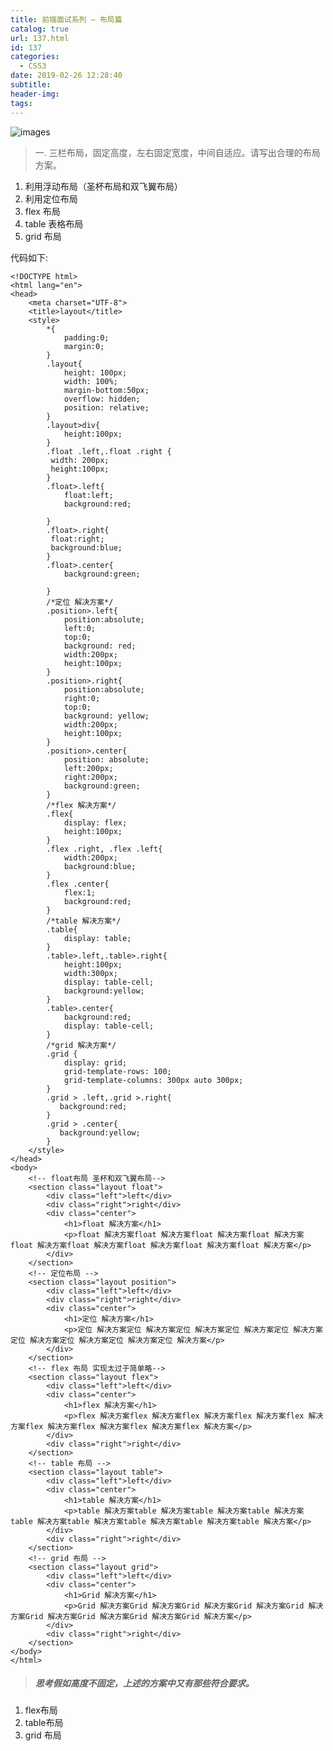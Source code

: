 ```yaml
---
title: 前端面试系列 — 布局篇
catalog: true
url: 137.html
id: 137
categories:
  - CSS3
date: 2019-02-26 12:28:40
subtitle:
header-img:
tags:
---
```


![images](http://pic.90sjimg.com/back_pic/00/04/27/49/850f91ae69da1df596423db51c0e8486.jpg)

> 一. 三栏布局，固定高度，左右固定宽度，中间自适应。请写出合理的布局方案。

1.  利用浮动布局（圣杯布局和双飞翼布局）
2.  利用定位布局
3.  flex 布局
4.  table 表格布局
5.  grid 布局

代码如下:

    <!DOCTYPE html>
    <html lang="en">
    <head>
        <meta charset="UTF-8">
        <title>layout</title>
        <style>
            *{
                padding:0;
                margin:0;
            }
            .layout{
                height: 100px;
                width: 100%;
                margin-bottom:50px;
                overflow: hidden;
                position: relative;
            }
            .layout>div{
                height:100px;
            }
            .float .left,.float .right {
             width: 200px;
             height:100px;
            }
            .float>.left{
                float:left;
                background:red;
    
            }
            .float>.right{
             float:right;
             background:blue;
            }
            .float>.center{
                background:green;
    
            }
            /*定位 解决方案*/
            .position>.left{
                position:absolute;
                left:0;
                top:0;
                background: red;
                width:200px;
                height:100px;
            }
            .position>.right{
                position:absolute;
                right:0;
                top:0;
                background: yellow;
                width:200px;
                height:100px;
            }
            .position>.center{
                position: absolute;
                left:200px;
                right:200px;
                background:green;
            }
            /*flex 解决方案*/
            .flex{
                display: flex;
                height:100px;
            }
            .flex .right, .flex .left{
                width:200px;
                background:blue;
            }
            .flex .center{
                flex:1;
                background:red;
            }
            /*table 解决方案*/
            .table{
                display: table;
            }
            .table>.left,.table>.right{
                height:100px;
                width:300px;
                display: table-cell;
                background:yellow;
            }
            .table>.center{
                background:red;
                display: table-cell;
            }
            /*grid 解决方案*/
            .grid {
                display: grid;
                grid-template-rows: 100;
                grid-template-columns: 300px auto 300px;
            }
            .grid > .left,.grid >.right{
               background:red;
            }
            .grid > .center{
               background:yellow;
            }
        </style>
    </head>
    <body>
        <!-- float布局 圣杯和双飞翼布局-->
        <section class="layout float">
            <div class="left">left</div>
            <div class="right">right</div>
            <div class="center">
                <h1>float 解决方案</h1>
                <p>float 解决方案float 解决方案float 解决方案float 解决方案float 解决方案float 解决方案float 解决方案float 解决方案float 解决方案</p>
            </div>
        </section>
        <!-- 定位布局 -->
        <section class="layout position">
            <div class="left">left</div>
            <div class="right">right</div>
            <div class="center">
                <h1>定位 解决方案</h1>
                <p>定位 解决方案定位 解决方案定位 解决方案定位 解决方案定位 解决方案定位 解决方案定位 解决方案定位 解决方案定位 解决方案</p>
            </div>
        </section>
        <!-- flex 布局 实现太过于简单略-->
        <section class="layout flex">
            <div class="left">left</div>
            <div class="center">
                <h1>flex 解决方案</h1>
                <p>flex 解决方案flex 解决方案flex 解决方案flex 解决方案flex 解决方案flex 解决方案flex 解决方案flex 解决方案flex 解决方案</p>
            </div>
            <div class="right">right</div>
        </section>
        <!-- table 布局 -->
        <section class="layout table">
            <div class="left">left</div>
            <div class="center">
                <h1>table 解决方案</h1>
                <p>table 解决方案table 解决方案table 解决方案table 解决方案table 解决方案table 解决方案table 解决方案table 解决方案table 解决方案</p>
            </div>
            <div class="right">right</div>
        </section>
        <!-- grid 布局 -->
        <section class="layout grid">
            <div class="left">left</div>
            <div class="center">
                <h1>Grid 解决方案</h1>
                <p>Grid 解决方案Grid 解决方案Grid 解决方案Grid 解决方案Grid 解决方案Grid 解决方案Grid 解决方案Grid 解决方案Grid 解决方案</p>
            </div>
            <div class="right">right</div>
        </section>
    </body>
    </html>
    
    

> ##### 思考假如高度不固定，上述的方案中又有那些符合要求。

1.  flex布局
2.  table布局
3.  grid 布局